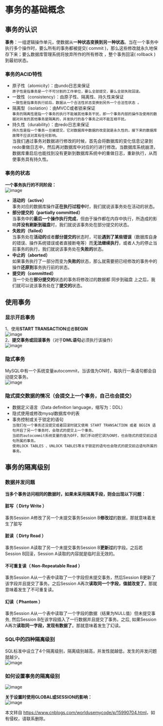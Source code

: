 事务的基础概念
=======

事务的认识
-----

**事务**：一组逻辑操作单元，使数据从**一种状态变换到另一种状态**。当在一个事务中执行多个操作时，要么所有的事务都被提交( commit )，那么这些修改就永久地保存下来；要么数据库管理系统将放弃所作的所有修改 ，整个事务回滚( rollback )到最初状态。

### 事务的ACID特性

*   原子性（atomicity）：由undo日志来保证  
    `原子性是指事务是一个不可分割的工作单位，要么全部提交，要么全部失败回滚。`
*   一致性（consistency）：由原子性、隔离性、持久性来保证  
    `一致性是指事务执行前后，数据从一个合法性状态变换到另外一个合法性状态 。`
*   隔离型（isolation）：由MVCC或者锁来保证  
    `事务的隔离性是指一个事务的执行不能被其他事务干扰，即一个事务内部的操作及使用的数据对并发的其他事务是隔离的，并发执行的各个事务之间不能互相干扰。`
*   持久性（durability）：由redo日志来保证  
    `持久性是指一个事务一旦被提交，它对数据库中数据的改变就是永久性的，接下来的数据库故障不应该对其有任何影响。`  
    当我们通过事务对数据进行修改的时候，首先会将数据库的变化信息记录到redo重做日志中，然后再对数据库中对应的行进行修改。当数据库系统崩溃，数据库重启后也能找到没有更新到数据库系统中的重做日志，重新执行，从而使事务具有持久性。

### 事务的状态

**一个事务执行的不同阶段：**  
![image](https://img2022.cnblogs.com/blog/2345397/202203/2345397-20220314211349096-1833327546.png)

*   **活动的（active）**  
    事务对应的数据库操作**正在执行过程中**时，我们就说该事务处在活动的状态。
*   **部分提交的（partially committed）**  
    当事务中的**最后一个操作执行完成**，但由于操作都在内存中执行，所造成的影响**并没有刷新到磁盘**时，我们就说该事务处在部分提交的状态。
*   **失败的（failed）**  
    当事务处在**活动的**或者**部分提交的**状态时，可能**遇到了某些错误**（数据库自身的错误、操作系统错误或者直接断电等）而**无法继续执行**，或者人为的停止当前事务的执行，我们就说该事务处在**失败的**状态。
*   **中止的（aborted）**  
    如果事务执行了一部分而变为**失败的**状态，那么就需要把已经修改的事务中的操作**还原到**事务执行前的状态。
*   **提交的（committed）**  
    当一个处在**部分提交的**状态的事务将修改过的数据都 同步到磁盘 上之后，我们就可以说该事务处在了**提交的**状态。

使用事务
----

### 显示开启事务

1、使用**START TRANSACTION**或者**BEGIN**  
![image](https://img2022.cnblogs.com/blog/2345397/202203/2345397-20220314213534260-2069169021.png)  
2、**提交事务或回滚事务**（对于**DML语句**必须执行该操作）  
![image](https://img2022.cnblogs.com/blog/2345397/202203/2345397-20220314213629425-1209672479.png)

### 隐式事务

MySQL中有一个系统变量autocommit，当该值为ON时，每执行一条语句都会自动提交事务。  
![image](https://img2022.cnblogs.com/blog/2345397/202203/2345397-20220314213829686-398519598.png)

### 隐式提交数据的情况（会提交上一个事务，自己也会提交）

*   数据定义语言（Data definition language，缩写为：DDL）
*   隐式使用或修改mysql数据库中的表
*   事务控制或关于锁定的语句  
    `当我们在一个事务还没提交或者回滚时就又使用 START TRANSACTION 或者 BEGIN 语句开启了另一个事务时，会隐式的提交上一个事务。`  
    `当前的autocommit系统变量的值为OFF，我们手动把它调为ON时，也会隐式的提交前边语句所属的事务。`  
    `使用LOCK TABLES 、UNLOCK TABLES等关于锁定的语句也会隐式的提交前边语句所属的事务。`

事务的隔离级别
-------

### 数据并发问题

**当多个事务访问相同的数据时，如果未采用隔离手段，则会出现以下问题：**

#### 脏写（ Dirty Write ）

事务Session A修改了另一个未提交事务Session B**修改过**的数据，那就意味着发生了脏写

#### 脏读（ Dirty Read ）

事务Session A读取了另一个未提交事务Session B**更新过**的字段。之后若Session B回滚，Session A读取的内容就是临时且无效的。

#### 不可重复读（ Non-Repeatable Read ）

事务Session A从一个表中读取了一个字段但未提交事务，然后Session B更新了该字段并且提交了事务。之后Session A再次**读取同一个字段，值就改变了**。那就意味着发生了不可重复读。

#### 幻读（ Phantom ）

事务Session A从一个表中读取了一个字段的数据（结果为NULL值）但未提交事务, 然后Session B在该字段插入了一行数据并且提交了事务。之后, 如果Session A再次**读取同一字段，发现有数据了**。那就意味着发生了幻读。

### SQL中的四种隔离级别

SQL标准中设立了4个隔离级别，隔离级别越高，并发性就越低，发生的并发问题就越少。  
![image](https://img2022.cnblogs.com/blog/2345397/202203/2345397-20220314221751590-224636207.png)

### 如何设置事务的隔离级别

![image](https://img2022.cnblogs.com/blog/2345397/202203/2345397-20220314224802046-1771192724.png)

**关于设置时使用GLOBAL或SESSION的影响：**  
![image](https://img2022.cnblogs.com/blog/2345397/202203/2345397-20220314225140649-271320448.png)

本文转自 <https://www.cnblogs.com/worldusemycode/p/15990704.html>，如有侵权，请联系删除。